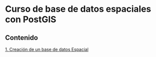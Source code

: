 # Curso de base de datos espaciales con PostGIS

## Contenido

[1. Creación de un base de datos Espacial](https://chlopezgis.github.io/base_datos_espaciales/creacion)
